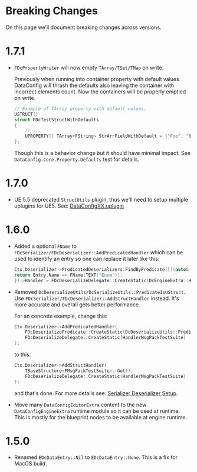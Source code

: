 # Breaking Changes

On this page we'll document breaking changes across versions.

# 1.7.1

- `FDcPropertyWriter` will now empty `TArray/TSet/TMap` on write.

   Previously when running into container property with default values DataConfig will thrash the defaults also leaving the container with incorrect elements count. Now the containers will be properly emptied on write.

   ```c++
   // Example of TArray property with default values.
   USTRUCT()
   struct FDcTestStructWithDefaults
   {
       // ...
       UPROPERTY() TArray<FString> StrArrFieldWithDefault = {"Foo", "Bar", "Baz"};
   };
   ```

   Though this is a behavior change but it should have minimal impact. See `DataConfig.Core.Property.Defaults` test for details.

# 1.7.0

- UE 5.5 deprecated `StructUtils` plugin, thus we'll need to setup multiple uplugins for UE5. See: [DataConfigXX.uplugin](../Integration.md#dataconfigxxuplugin)


# 1.6.0

-  Added a optional `FName` to `FDcSerializer/FDcDeserializer::AddPredicatedHandler` which can be used to identify an entry so one can replace it later like this:

   ```c++
   Ctx.Deserializer->PredicatedDeserializers.FindByPredicate([](auto& Entry){
   return Entry.Name == FName(TEXT("Enum"));
   })->Handler = FDcDeserializeDelegate::CreateStatic(DcEngineExtra::HandlerBPEnumDeserialize);
   ```

-  Removed `DcDeserializeUtils/DcSerializeUtils::PredicateIsUStruct`. Use `FDcSerializer/FDcDeserializer::AddStructHandler` instead. It's more accurate and overall gets better performance.

   For an concrete example, change this:

   ```c++
   Ctx.Deserializer->AddPredicatedHandler(
       FDcDeserializePredicate::CreateStatic(DcDeserializeUtils::PredicateIsUStruct<FMsgPackTestSuite>),
       FDcDeserializeDelegate::CreateStatic(HandlerMsgPackTestSuite)
   );
   ```

   to this:

   ```c++
   Ctx.Deserializer->AddStructHandler(
       TBaseStructure<FMsgPackTestSuite>::Get(),
       FDcDeserializeDelegate::CreateStatic(HandlerMsgPackTestSuite)
   );
   ```

   and that's done. For more details see: [Serializer Deserializer Setup](../Programming/SerializerDeserializer.md#deserializer-setup).

-  Move many `DataConfigEditorExtra` content to the new `DataConfigEngineExtra` runtime module so it can be used at runtime. This is mostly for the blueprint nodes to be available at engine runtime.


# 1.5.0

-  Renamed `EDcDataEntry::Nil` to `EDcDataEntry::None`. This is a fix for MacOS build.
